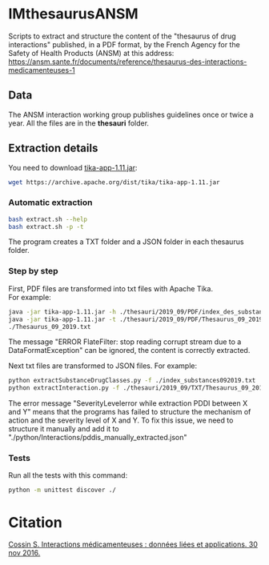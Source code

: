 # IMthesaurusANSM
Scripts to extract and structure the content of the "thesaurus of drug interactions" published, in a PDF format, by the French Agency for the Safety of Health Products (ANSM) at this address: https://ansm.sante.fr/documents/reference/thesaurus-des-interactions-medicamenteuses-1

## Data
The ANSM interaction working group publishes guidelines once or twice a year. All the files are in the **thesauri** folder.  

## Extraction details

You need to download [tika-app-1.11.jar](https://archive.apache.org/dist/tika/tika-app-1.11.jar):
```bash
wget https://archive.apache.org/dist/tika/tika-app-1.11.jar
```

### Automatic extraction 
```bash
bash extract.sh --help
bash extract.sh -p -t
```
The program creates a TXT folder and a JSON folder in each thesaurus folder. 

### Step by step

First, PDF files are transformed into txt files with Apache Tika.   
For example:
```bash
java -jar tika-app-1.11.jar -h ./thesauri/2019_09/PDF/index_des_substances_09_2019.pdf > ./index_des_substances_09_2019.txt
java -jar tika-app-1.11.jar -t ./thesauri/2019_09/PDF/Thesaurus_09_2019.pdf > 
./Thesaurus_09_2019.txt
```

The message "ERROR FlateFilter: stop reading corrupt stream due to a DataFormatException" can be ignored, the content is correctly extracted. 

Next txt files are transformed to JSON files. For example:
```bash
python extractSubstanceDrugClasses.py -f ./index_substances092019.txt
python extractInteraction.py -f ./thesauri/2019_09/TXT/Thesaurus_09_2019.txt
```

The error message "SeverityLevelerror while extraction PDDI between X and Y" means that the programs has failed to structure the mechanism of action and the severity level of X and Y. To fix this issue, we need to structure it manually and add it to "./python/Interactions/pddis_manually_extracted.json" 

### Tests
Run all the tests with this command: 
```bash
python -m unittest discover ./
```

# Citation 
[Cossin S. Interactions médicamenteuses : données liées et applications. 30 nov 2016.](https://dumas.ccsd.cnrs.fr/dumas-01442668)
